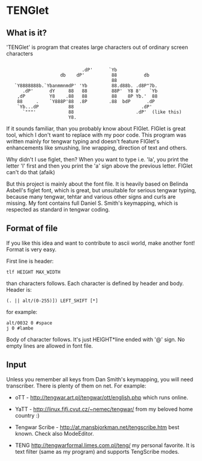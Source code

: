 TENGlet
=======

What is it?
-----------

'TENGlet' is program that creates large characters out of ordinary screen
 characters

```

                            .dP'      `Yb                
                    db    dP'          88          db    
                                       88                
   `Y8888888b.`YbanmmnmdP' 'Yb         88.d88b. .d8P"7b. 
      .dP'      dY     88   88         88P'  Y8 8'   `Yb 
    ,dP         Y8    .88   88         88    8P Yb.'  88 
    88     .    `Y888P'88  .8P        .88  bdP      .dP  
    `Yb...dP           88                         .dP'   
      `"""'            88                       .dP'  (like this)
                       Y8.
```

If it sounds familiar, than you probably know about FIGlet.
FIGlet is great tool, which I don't want to replace with my poor code.
This program was written mainly for tengwar typing and doesn't feature
FIGlet's enhancements like smushing, line wrapping, direction of text 
and others.

Why didn't I use figlet, then? When you want to type i.e. 'la', 
you print the letter 'l' first and then you print the 'a' sign above 
the previous letter. FIGlet can't do that (afaik)

But this project is mainly about the font file.
It is heavily based on Belinda Asbell's figlet font, which is great, but
unsuitable for serious tengwar typing, because many tengwar, tehtar and various
other signs and curls are missing. My font contains full Daniel S. Smith's
keymapping, which is respected as standard in tengwar coding.

Format of file
--------------
If you like this idea and want to contribute to ascii world, make another
font! Format is very easy.

First line is header:

```
tlf HEIGHT MAX_WIDTH
```

than characters follows. Each character is defined by header and body.
Header is:

```
(. || alt/(0-255)]) LEFT_SHIFT [*]
```

for example:

```
alt/0032 0 #space
j 0 #lambe
```

Body of character follows. It's just HEIGHT*line ended with '@' sign.
No empty lines are allowed in font file.

Input
-----
Unless you remember all keys from Dan Smith's keymapping, you will need
transcriber. There is plenty of them on net. For example:

* oTT - http://tengwar.art.pl/tengwar/ott/english.php
     which runs online.

* YaTT - http://linux.fjfi.cvut.cz/~nemec/tengwar/
     from my beloved home country :)

* Tengwar Scribe - http://at.mansbjorkman.net/tengscribe.htm
     best known. Check also ModeEditor.

* TENG http://tengwarformal.limes.com.pl/teng/
     my personal favorite. It is text filter (same as my program) and supports TengScribe modes.
